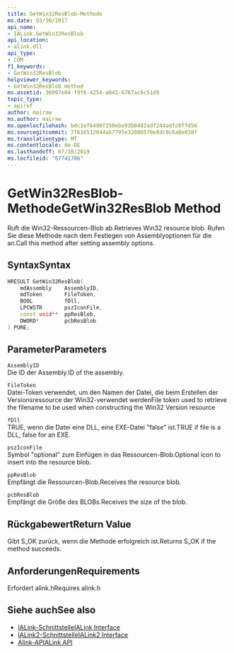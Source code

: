 ```yaml
---
title: GetWin32ResBlob-Methode
ms.date: 03/30/2017
api_name:
- IALink.GetWin32ResBlob
api_location:
- alink.dll
api_type:
- COM
f1_keywords:
- GetWin32ResBlob
helpviewer_keywords:
- GetWin32ResBlob method
ms.assetid: 36997e04-f9f6-4254-a041-6767ac6c51d9
topic_type:
- apiref
author: mairaw
ms.author: mairaw
ms.openlocfilehash: bdc1ef6490f250ebe93b0482adf244adfc0ffd56
ms.sourcegitcommit: 7f616512044ab7795e32806578e8dc0c6a0e038f
ms.translationtype: MT
ms.contentlocale: de-DE
ms.lasthandoff: 07/10/2019
ms.locfileid: "67741786"
---
```

# <a name="getwin32resblob-method"></a><span data-ttu-id="08118-102">GetWin32ResBlob-Methode</span><span class="sxs-lookup"><span data-stu-id="08118-102">GetWin32ResBlob Method</span></span>
<span data-ttu-id="08118-103">Ruft die Win32-Ressourcen-Blob ab.</span><span class="sxs-lookup"><span data-stu-id="08118-103">Retrieves Win32 resource blob.</span></span> <span data-ttu-id="08118-104">Rufen Sie diese Methode nach dem Festlegen von Assemblyoptionen für die an.</span><span class="sxs-lookup"><span data-stu-id="08118-104">Call this method after setting assembly options.</span></span>  
  
## <a name="syntax"></a><span data-ttu-id="08118-105">Syntax</span><span class="sxs-lookup"><span data-stu-id="08118-105">Syntax</span></span>  
  
```cpp  
HRESULT GetWin32ResBlob(  
    mdAssembly    AssemblyID,  
    mdToken       FileToken,  
    BOOL          fDll,  
    LPCWSTR       pszIconFile,  
    const void**  ppResBlob,  
    DWORD*        pcbResBlob  
) PURE;  
```  
  
## <a name="parameters"></a><span data-ttu-id="08118-106">Parameter</span><span class="sxs-lookup"><span data-stu-id="08118-106">Parameters</span></span>  
 `AssemblyID`  
 <span data-ttu-id="08118-107">Die ID der Assembly.</span><span class="sxs-lookup"><span data-stu-id="08118-107">ID of the assembly.</span></span>  
  
 `FileToken`  
 <span data-ttu-id="08118-108">Datei-Token verwendet, um den Namen der Datei, die beim Erstellen der Versionsressource der Win32-verwendet werden</span><span class="sxs-lookup"><span data-stu-id="08118-108">File token used to retrieve the filename to be used when constructing the Win32 Version resource</span></span>  
  
 `fDll`  
 <span data-ttu-id="08118-109">TRUE, wenn die Datei eine DLL, eine EXE-Datei "false" ist.</span><span class="sxs-lookup"><span data-stu-id="08118-109">TRUE if file is a DLL, false for an EXE.</span></span>  
  
 `pszIconFile`  
 <span data-ttu-id="08118-110">Symbol "optional" zum Einfügen in das Ressourcen-Blob.</span><span class="sxs-lookup"><span data-stu-id="08118-110">Optional icon to insert into the resource blob.</span></span>  
  
 `ppResBlob`  
 <span data-ttu-id="08118-111">Empfängt die Ressourcen-Blob.</span><span class="sxs-lookup"><span data-stu-id="08118-111">Receives the resource blob.</span></span>  
  
 `pcbResBlob`  
 <span data-ttu-id="08118-112">Empfängt die Größe des BLOBs.</span><span class="sxs-lookup"><span data-stu-id="08118-112">Receives the size of the blob.</span></span>  
  
## <a name="return-value"></a><span data-ttu-id="08118-113">Rückgabewert</span><span class="sxs-lookup"><span data-stu-id="08118-113">Return Value</span></span>  
 <span data-ttu-id="08118-114">Gibt S_OK zurück, wenn die Methode erfolgreich ist.</span><span class="sxs-lookup"><span data-stu-id="08118-114">Returns S_OK if the method succeeds.</span></span>  
  
## <a name="requirements"></a><span data-ttu-id="08118-115">Anforderungen</span><span class="sxs-lookup"><span data-stu-id="08118-115">Requirements</span></span>  
 <span data-ttu-id="08118-116">Erfordert alink.h</span><span class="sxs-lookup"><span data-stu-id="08118-116">Requires alink.h</span></span>  
  
## <a name="see-also"></a><span data-ttu-id="08118-117">Siehe auch</span><span class="sxs-lookup"><span data-stu-id="08118-117">See also</span></span>

- [<span data-ttu-id="08118-118">IALink-Schnittstelle</span><span class="sxs-lookup"><span data-stu-id="08118-118">IALink Interface</span></span>](../../../../docs/framework/unmanaged-api/alink/ialink-interface.md)
- [<span data-ttu-id="08118-119">IALink2-Schnittstelle</span><span class="sxs-lookup"><span data-stu-id="08118-119">IALink2 Interface</span></span>](../../../../docs/framework/unmanaged-api/alink/ialink2-interface.md)
- [<span data-ttu-id="08118-120">Alink-API</span><span class="sxs-lookup"><span data-stu-id="08118-120">ALink API</span></span>](../../../../docs/framework/unmanaged-api/alink/index.md)
